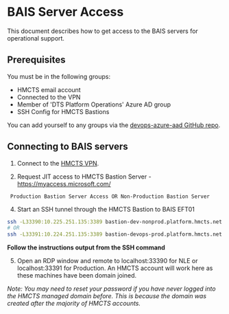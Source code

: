 # BAIS Server Access

This document describes how to get access to the BAIS servers for operational support.

## Prerequisites

You must be in the following groups:

* HMCTS email account
* Connected to the VPN
* Member of 'DTS Platform Operations' Azure AD group
* SSH Config for HMCTS Bastions

You can add yourself to any groups via the [devops-azure-aad GitHub repo](https://github.com/hmcts/devops-azure-ad/blob/master/users/prod_users.yml).

## Connecting to BAIS servers

1. Connect to the [HMCTS VPN](https://portal.platform.hmcts.net).

2. Request JIT access to HMCTS Bastion Server - https://myaccess.microsoft.com/
```text
 Production Bastion Server Access OR Non-Production Bastion Server
```
4. Start an SSH tunnel through the HMCTS Bastion to BAIS EFT01
```bash
ssh -L33390:10.225.251.135:3389 bastion-dev-nonprod.platform.hmcts.net
# OR 
ssh -L33391:10.224.251.135:3389 bastion-devops-prod.platform.hmcts.net
```
**Follow the instructions output from the SSH command**

5. Open an RDP window and remote to localhost:33390 for NLE or localhost:33391 for Production. An HMCTS account will work here as these machines have been domain joined.

_Note: You may need to reset your password if you have never logged into the HMCTS managed domain before. This is because the domain was created after the majority of HMCTS accounts._
